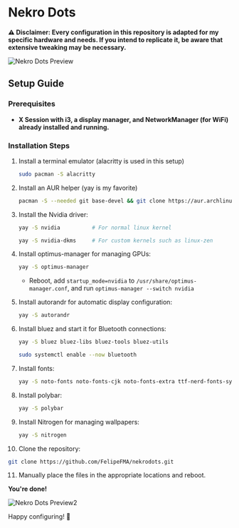 # Nekro Dots

**⚠️ Disclaimer: Every configuration in this repository is adapted for my specific hardware and needs. If you intend to replicate it, be aware that extensive tweaking may be necessary.**

![Nekro Dots Preview](https://github.com/FelipeFMA/nekrodots/assets/30672253/7c2d80a4-1f63-425c-897f-369314ea210b)


## Setup Guide

### Prerequisites

- **X Session with i3, a display manager, and NetworkManager (for WiFi) already installed and running.**

### Installation Steps

1. Install a terminal emulator (alacritty is used in this setup)
   ```bash
   sudo pacman -S alacritty
   ```

2. Install an AUR helper (yay is my favorite)
   ```bash
   pacman -S --needed git base-devel && git clone https://aur.archlinux.org/yay-bin.git && cd yay-bin && makepkg -si
   ```

3. Install the Nvidia driver:
   ```bash
   yay -S nvidia          # For normal linux kernel
   ```
   ```bash
   yay -S nvidia-dkms     # For custom kernels such as linux-zen
   ```

4. Install optimus-manager for managing GPUs:
   ```bash
   yay -S optimus-manager
   ```
   - Reboot, add `startup_mode=nvidia` to `/usr/share/optimus-manager.conf`, and run `optimus-manager --switch nvidia`

5. Install autorandr for automatic display configuration:
   ```bash
   yay -S autorandr
   ```

6. Install bluez and start it for Bluetooth connections:
   ```bash
   yay -S bluez bluez-libs bluez-tools bluez-utils
   ```
   ```bash
   sudo systemctl enable --now bluetooth
   ```

7. Install fonts:
   ```bash
   yay -S noto-fonts noto-fonts-cjk noto-fonts-extra ttf-nerd-fonts-symbols ttf-nerd-fonts-symbols-common ttf-jetbrains-mono-nerd ttf-sourcecodepro-nerd
   ```

8. Install polybar:
   ```bash
   yay -S polybar
   ```

9. Install Nitrogen for managing wallpapers:
   ```bash
   yay -S nitrogen
   ```

10. Clone the repository:
   ```bash
   git clone https://github.com/FelipeFMA/nekrodots.git
   ```

11. Manually place the files in the appropriate locations and reboot.

**You're done!**

![Nekro Dots Preview2](https://github.com/FelipeFMA/nekrodots/assets/30672253/5afc431a-85ca-4f6c-8156-f419c201d1c6)

Happy configuring! 🚀
